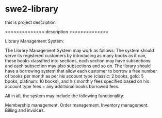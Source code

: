 # swe2-library

this is project description

<<<<<<<<<<<<<<   description >>>>>>>>>>>>>>

Library Management System:

The Library Management System may work as follows:
The system should serve its registered customers by introducing as many books as it can,
these books classified into sections,
each section may have subsections and each subsection may also subsections and so on.
The library should have a borrowing system that allow each customer to borrow
a free number of books per month as per his account type
(classic: 2 books, gold: 5 books, platinum: 10 books),
and his monthly fees specified based on his account type fees + any additional books borrowed fees.

All in all, the system may include the following functionality:

Membership management.
Order management.
Inventory management.
Billing and invoices.